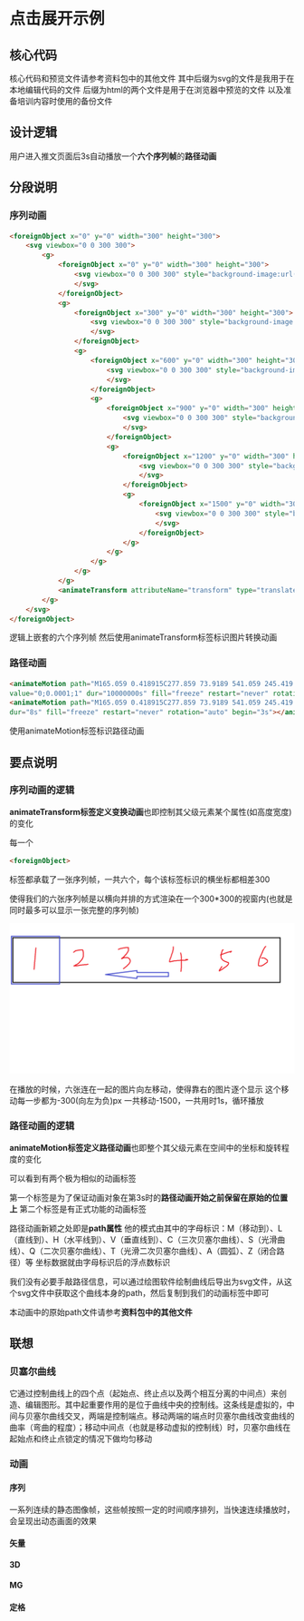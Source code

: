 # 点击展开示例

## 核心代码

核心代码和预览文件请参考资料包中的其他文件
其中后缀为svg的文件是我用于在本地编辑代码的文件
后缀为html的两个文件是用于在浏览器中预览的文件
以及准备培训内容时使用的备份文件

## 设计逻辑

用户进入推文页面后3s自动播放一个**六个序列帧**的**路径动画**

## 分段说明

### 序列动画

```html
<foreignObject x="0" y="0" width="300" height="300">
    <svg viewbox="0 0 300 300">
        <g>
            <foreignObject x="0" y="0" width="300" height="300">
                <svg viewbox="0 0 300 300" style="background-image:url(pics/sample1.jpg);background-repeat:no-repeat;background-size:100%;">
                </svg>
            </foreignObject>
            <g>
                <foreignObject x="300" y="0" width="300" height="300">
                    <svg viewbox="0 0 300 300" style="background-image:url(pics/sample2.jpg);background-repeat:no-repeat;background-size:100%;">
                    </svg>
                </foreignObject>
                <g>
                    <foreignObject x="600" y="0" width="300" height="300">
                        <svg viewbox="0 0 300 300" style="background-image:url(pics/sample3.jpg);background-repeat:no-repeat;background-size:100%;">
                        </svg>
                    </foreignObject>
                    <g>
                        <foreignObject x="900" y="0" width="300" height="300">
                            <svg viewbox="0 0 300 300" style="background-image:url(pics/sample4.jpg);background-repeat:no-repeat;background-size:100%;">
                            </svg>
                        </foreignObject>
                        <g>
                            <foreignObject x="1200" y="0" width="300" height="300">
                                <svg viewbox="0 0 300 300" style="background-image:url(pics/sample5.jpg);background-repeat:no-repeat;background-size:100%;">
                                </svg>
                            </foreignObject>
                            <g>
                                <foreignObject x="1500" y="0" width="300" height="300">
                                    <svg viewbox="0 0 300 300" style="background-image:url(pics/sample6.jpg);background-repeat:no-repeat;background-size:100%;">
                                    </svg>
                                </foreignObject>
                            </g>
                        </g>
                    </g>
                </g>
            </g>
            <animateTransform attributeName="transform" type="translate" values="0 0;-300 0;-600 0;-900 0;-1200 0;-1500 0" dur="1s" repeatCount="indefinite" calcMode="discrete"></animateTransform>
        </g>
    </svg>
</foreignObject>
```

逻辑上嵌套的六个序列帧
然后使用animateTransform标签标识图片转换动画

### 路径动画

```html
<animateMotion path="M165.059 0.418915C277.859 73.9189 541.059 245.419 541.059 506.919C541.059 768.419 358.009 925.931 279.559 965.419C162.709 1052.57 -109.941 1255.92 279.559 1389.42C669.059 1522.92 692.672 1923.18 661.059 2080.42C651.309 2126.02 628.559 2232.42 359.559 2570.92C90.5593 2909.42 23.4843 2981.71 23.5593 2976.42C2.85933 3010.77 -45.4407 3090.92 117.059 3226.92"
value="0;0.0001;1" dur="10000000s" fill="freeze" restart="never" rotation="auto"></animateMotion>
<animateMotion path="M165.059 0.418915C277.859 73.9189 541.059 245.419 541.059 506.919C541.059 768.419 358.009 925.931 279.559 965.419C162.709 1052.57 -109.941 1255.92 279.559 1389.42C669.059 1522.92 692.672 1923.18 661.059 2080.42C651.309 2126.02 628.559 2232.42 359.559 2570.92C90.5593 2909.42 23.4843 2981.71 23.5593 2976.42C2.85933 3010.77 -45.4407 3090.92 117.059 3226.92"
dur="8s" fill="freeze" restart="never" rotation="auto" begin="3s"></animateMotion>
```

使用animateMotion标签标识路径动画

## 要点说明

### 序列动画的逻辑

**animateTransform标签定义变换动画**也即控制其父级元素某个属性(如高度宽度)的变化

每一个

```html
<foreignObject>
```

标签都承载了一张序列帧，一共六个，每个该标签标识的横坐标都相差300

使得我们的六张序列帧是以横向并排的方式渲染在一个300*300的视窗内(也就是同时最多可以显示一张完整的序列帧)

![alt text](pics/pic1.png)

在播放的时候，六张连在一起的图片向左移动，使得靠右的图片逐个显示
这个移动每一步都为-300(向左为负)px
一共移动-1500，一共用时1s，循环播放

### 路径动画的逻辑

**animateMotion标签定义路径动画**也即整个其父级元素在空间中的坐标和旋转程度的变化

可以看到有两个极为相似的动画标签

第一个标签是为了保证动画对象在第3s时的**路径动画开始之前保留在原始的位置上**
第二个标签是有正式功能的动画标签

路径动画新颖之处即是**path属性**
他的模式由其中的字母标识：M（移动到）、L（直线到）、H（水平线到）、V（垂直线到）、C（三次贝塞尔曲线）、S（光滑曲线）、Q（二次贝塞尔曲线）、T（光滑二次贝塞尔曲线）、A（圆弧）、Z（闭合路径）等
坐标数据就由字母标识后的浮点数标识

我们没有必要手敲路径信息，可以通过绘图软件绘制曲线后导出为svg文件，从这个svg文件中获取这个曲线本身的path，然后复制到我们的动画标签中即可

本动画中的原始path文件请参考**资料包中的其他文件**

## 联想

### 贝塞尔曲线

它通过控制曲线上的四个点（起始点、终止点以及两个相互分离的中间点）来创造、编辑图形。其中起重要作用的是位于曲线中央的控制线。这条线是虚拟的，中间与贝塞尔曲线交叉，两端是控制端点。移动两端的端点时贝塞尔曲线改变曲线的曲率（弯曲的程度）；移动中间点（也就是移动虚拟的控制线）时，贝塞尔曲线在起始点和终止点锁定的情况下做均匀移动

### 动画

#### 序列

一系列连续的静态图像帧，这些帧按照一定的时间顺序排列，当快速连续播放时，会呈现出动态画面的效果

#### 矢量

#### 3D

#### MG

#### 定格
